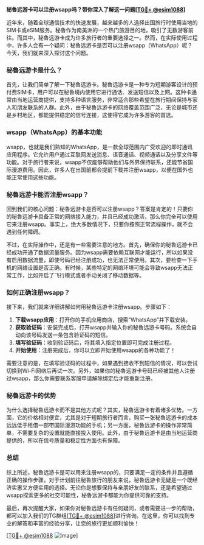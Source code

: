 **秘魯远游卡可以注册wsapp吗？带你深入了解这一问题[[TG💪+ @esim1088](https://t.me/s/esim1088)]**

近年来，随着全球通信技术的快速发展，越来越多的人选择出国旅行时使用当地的SIM卡或eSIM服务。秘魯作为南美洲的一个热门旅游目的地，吸引了无数游客前往。而其中，秘魯远游卡成为许多旅行者的重要选择之一。然而，在实际使用过程中，许多人会有一个疑问：秘魯远游卡是否可以注册wsapp（WhatsApp）呢？今天，我们就来深入探讨这个问题。

### 秘魯远游卡是什么？

首先，让我们简单了解一下秘魯远游卡。秘魯远游卡是一种专为短期游客设计的预付费SIM卡，用户可以在秘魯境内使用它进行通话、发送短信以及上网。这种卡通常由当地运营商提供，支持多种语言服务，非常适合那些希望在旅行期间保持与家人和朋友联系的人群。此外，由于秘魯远游卡的网络覆盖范围广泛，无论是城市还是乡村地区，都能提供稳定的信号连接，这使得它成为许多游客的首选。

### wsapp（WhatsApp）的基本功能

wsapp，也就是我们熟知的WhatsApp，是一款全球范围内广受欢迎的即时通讯应用程序。它允许用户通过互联网发送消息、语音通话、视频通话以及分享文件等功能。对于旅行者来说，wsapp不仅能够帮助他们与外界保持联系，还能节省国际漫游费用。因此，许多人在出国前都会提前下载并注册wsapp，以便在国外也能正常使用这些功能。

### 秘魯远游卡能否注册wsapp？

回到我们的核心问题：秘魯远游卡是否可以注册wsapp？答案是肯定的！只要你的秘魯远游卡具备正常的网络接入能力，并且已经成功激活，那么你完全可以使用它来注册wsapp。事实上，绝大多数情况下，只要你按照正常流程操作，就不会遇到任何障碍。

不过，在实际操作中，还是有一些需要注意的地方。首先，确保你的秘魯远游卡已经成功开通了数据流量服务。因为wsapp需要依赖互联网才能运行，所以如果没有启用数据流量，即使号码已经注册成功，也无法正常使用。其次，要检查一下手机的网络设置是否正确。有时候，某些特定的网络环境可能会导致wsapp无法正常工作，比如开启了飞行模式或者手动关闭了移动数据等。

### 如何正确注册wsapp？

接下来，我们就来详细讲解如何用秘魯远游卡注册wsapp。步骤如下：

1. **下载wsapp应用**：打开你的手机应用商店，搜索“WhatsApp”并下载安装。
2. **获取验证码**：安装完成后，打开wsapp并输入你的秘魯远游卡号码。系统会自动向该号码发送一条包含验证码的短信。
3. **填写验证码**：收到验证码后，将其填入指定位置即可完成注册过程。
4. **开始使用**：注册完成后，你可以立即开始使用wsapp的各种功能了！

需要注意的是，在填写验证码的过程中，如果遇到接收不到短信的情况，可以尝试切换到Wi-Fi网络后再试一次。另外，如果你的秘魯远游卡号码已经被其他人注册过wsapp，那么你需要联系客服申请解除绑定后才能重新注册。

### 秘魯远游卡的优势

为什么选择秘魯远游卡而不是其他方式呢？其实，秘魯远游卡有着诸多优势。一方面，它的价格相对便宜，尤其是对于短期旅行者而言，购买一张秘魯远游卡的成本远远低于租借一部带国际漫游功能的手机；另一方面，秘魯远游卡的操作非常简单，不需要复杂的设置就能直接投入使用。此外，由于秘魯远游卡是由当地运营商提供的，所以在信号质量和稳定性方面也有保障。

### 总结

综上所述，秘魯远游卡是可以用来注册wsapp的，只要满足一定的条件并且遵循正确的操作步骤。对于计划前往秘魯旅行的朋友来说，秘魯远游卡无疑是一个既经济实惠又方便实用的选择。无论你是想要保持与亲朋好友的联系，还是希望通过wsapp探索更多的社交可能性，秘魯远游卡都能为你提供可靠的支持。

最后，再次提醒大家，如果你对秘魯远游卡有任何疑问，或者需要进一步的帮助，都可以加入我们的TG群组[[TG💪+ @esim1088](https://t.me/s/esim1088)]进行咨询。在这里，你可以找到专业的解答和丰富的经验分享，让您的旅行更加顺利愉快！

[[TG💪+ @esim1088](https://t.me/s/esim1088) ![Image](https://i.postimg.cc/4NQfJmqS/Snipaste-2025-05-13-00-14-12.png)]